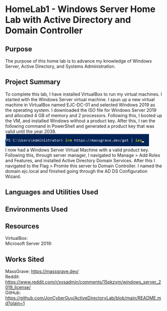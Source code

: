 # HomeLab1 - Windows Server Home Lab with Active Directory and Domain Controller
## Purpose
The purpose of this home lab is to advance my knowledge of Windows Server, Active Directory, and Systems Administration.
## Project Summary
To complete this lab, I have installed VirtualBox to run my virtual machines. I started with the Windows Server virtual machine. I spun up a new virtual machine in VirtualBox named EJC-DC-01 and selected Windows 2019 as the operating system. I downloaded the ISO file for Windows Server 2019 and allocated 4 GB of memory and 2 processors. Following this, I booted up the VM, and installed Windows without a product key. After this, I ran the following command in PowerShell and generated a product key that was valid until the year 2038. <br>
<img src="HomeLab1_Pics\powershell_windows_product_key.png" alt="irm https://massgrave.dev/get | iex"> <br>
I now had a Windows Server Virtual Machine with a valid product key. Following this, through server manager, I navigated to Manage > Add Roles and Features, and installed Active Directory Domain Services. After this I navigated to the Flag > Promte this server to Domain Controller. I named the domain ejc.local and finished going through the AD DS Configuration Wizard. 
## Languages and Utilities Used
## Environments Used
## Resources
VirtualBox: <br>
Microsoft Server 2019: <br>
## Works Sited
  MassGrave: https://massgrave.dev/<br>
  Reddit: https://www.reddit.com/r/sysadmin/comments/15pkzym/windows_server_2019_license/<br>
  GitHub: https://github.com/JonCyberGuy/ActiveDirectoryLab/blob/main/README.md?plain=1
